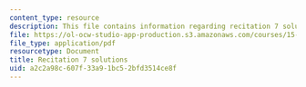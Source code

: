 ```yaml
---
content_type: resource
description: This file contains information regarding recitation 7 solutions.
file: https://ol-ocw-studio-app-production.s3.amazonaws.com/courses/15-053-optimization-methods-in-management-science-spring-2013/a2c2a98c607f33a91bc52bfd3514ce8f_MIT15_053S13_rec07sol.pdf
file_type: application/pdf
resourcetype: Document
title: Recitation 7 solutions
uid: a2c2a98c-607f-33a9-1bc5-2bfd3514ce8f
---
```

